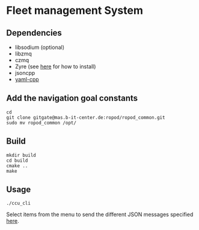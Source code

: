 # Fleet management System

## Dependencies
* libsodium (optional)
* libzmq
* czmq
* Zyre (see [here](https://git.ropod.org/ropod/communication/ropod_com_mediator/blob/master/doc/ropod_dependencies.md) for how to install)
* jsoncpp
* [yaml-cpp](https://github.com/jbeder/yaml-cpp)


## Add the navigation goal constants

```
cd
git clone gitgate@mas.b-it-center.de:ropod/ropod_common.git
sudo mv ropod_common /opt/
```

## Build

```
mkdir build
cd build
cmake ..
make
```

## Usage

```
./ccu_cli
```

Select items from the menu to send the different JSON messages specified [here](https://git.ropod.org/ropod/communication/ropod_com_mediator/blob/master/doc/ropod_msgs.md).

